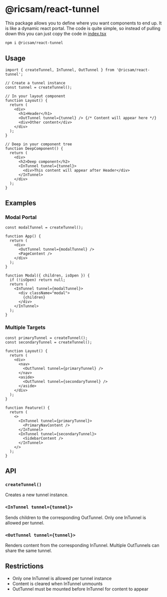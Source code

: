 # @ricsam/react-tunnel

This package allows you to define where you want components to end up. It is like a dynamic react portal. The code is quite simple, so instead of pulling down this you can just copy the code in [index.tsx](./index.tsx)

```sh
npm i @ricsam/react-tunnel
```

## Usage

```tsx
import { createTunnel, InTunnel, OutTunnel } from '@ricsam/react-tunnel';

// Create a tunnel instance
const tunnel = createTunnel();

// In your layout component
function Layout() {
  return (
    <div>
      <h1>Header</h1>
      <OutTunnel tunnel={tunnel} /> {/* Content will appear here */}
      <div>Other content</div>
    </div>
  );
}

// Deep in your component tree
function DeepComponent() {
  return (
    <div>
      <h2>Deep component</h2>
      <InTunnel tunnel={tunnel}>
        <div>This content will appear after Header</div>
      </InTunnel>
    </div>
  );
}
```

## Examples

### Modal Portal

```tsx
const modalTunnel = createTunnel();

function App() {
  return (
    <div>
      <OutTunnel tunnel={modalTunnel} />
      <PageContent />
    </div>
  );
}

function Modal({ children, isOpen }) {
  if (!isOpen) return null;
  return (
    <InTunnel tunnel={modalTunnel}>
      <div className="modal">
        {children}
      </div>
    </InTunnel>
  );
}
```

### Multiple Targets

```tsx
const primaryTunnel = createTunnel();
const secondaryTunnel = createTunnel();

function Layout() {
  return (
    <div>
      <nav>
        <OutTunnel tunnel={primaryTunnel} />
      </nav>
      <aside>
        <OutTunnel tunnel={secondaryTunnel} />
      </aside>
    </div>
  );
}

function Feature() {
  return (
    <>
      <InTunnel tunnel={primaryTunnel}>
        <PrimaryNavContent />
      </InTunnel>
      <InTunnel tunnel={secondaryTunnel}>
        <SidebarContent />
      </InTunnel>
    </>
  );
}
```

## API

### `createTunnel()`
Creates a new tunnel instance.

### `<InTunnel tunnel={tunnel}>`
Sends children to the corresponding OutTunnel. Only one InTunnel is allowed per tunnel.

### `<OutTunnel tunnel={tunnel}>`
Renders content from the corresponding InTunnel. Multiple OutTunnels can share the same tunnel.

## Restrictions

- Only one InTunnel is allowed per tunnel instance
- Content is cleared when InTunnel unmounts
- OutTunnel must be mounted before InTunnel for content to appear
